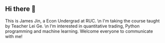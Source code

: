 ## Hi there 👋

This is James Jin, a Econ Undergrad at RUC.  \n
I'm taking the course taught by Teacher Lei Ge. \n
I‘m interested in quantitative trading, Python programming and machine learning. 
Welcome everyone to communicate with me!
